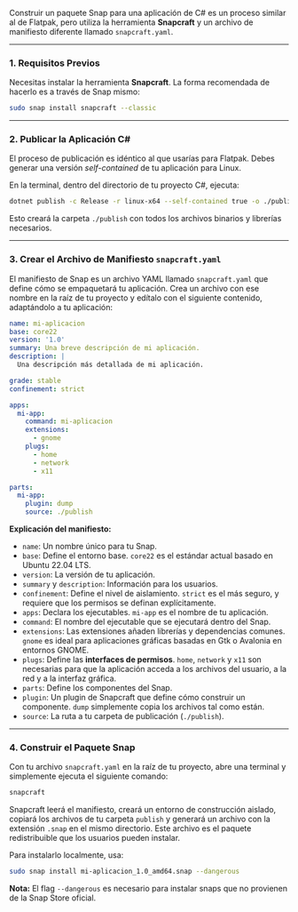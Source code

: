 Construir un paquete Snap para una aplicación de C\# es un proceso similar al de Flatpak, pero utiliza la herramienta **Snapcraft** y un archivo de manifiesto diferente llamado `snapcraft.yaml`.

-----

### 1\. Requisitos Previos

Necesitas instalar la herramienta **Snapcraft**. La forma recomendada de hacerlo es a través de Snap mismo:

```bash
sudo snap install snapcraft --classic
```

-----

### 2\. Publicar la Aplicación C\#

El proceso de publicación es idéntico al que usarías para Flatpak. Debes generar una versión *self-contained* de tu aplicación para Linux.

En la terminal, dentro del directorio de tu proyecto C\#, ejecuta:

```bash
dotnet publish -c Release -r linux-x64 --self-contained true -o ./publish
```

Esto creará la carpeta `./publish` con todos los archivos binarios y librerías necesarios.

-----

### 3\. Crear el Archivo de Manifiesto `snapcraft.yaml`

El manifiesto de Snap es un archivo YAML llamado `snapcraft.yaml` que define cómo se empaquetará tu aplicación. Crea un archivo con ese nombre en la raíz de tu proyecto y edítalo con el siguiente contenido, adaptándolo a tu aplicación:

```yaml
name: mi-aplicacion
base: core22
version: '1.0'
summary: Una breve descripción de mi aplicación.
description: |
  Una descripción más detallada de mi aplicación.

grade: stable
confinement: strict

apps:
  mi-app:
    command: mi-aplicacion
    extensions:
      - gnome
    plugs:
      - home
      - network
      - x11

parts:
  mi-app:
    plugin: dump
    source: ./publish
```

**Explicación del manifiesto:**

  * `name`: Un nombre único para tu Snap.
  * `base`: Define el entorno base. `core22` es el estándar actual basado en Ubuntu 22.04 LTS.
  * `version`: La versión de tu aplicación.
  * `summary` y `description`: Información para los usuarios.
  * `confinement`: Define el nivel de aislamiento. `strict` es el más seguro, y requiere que los permisos se definan explícitamente.
  * `apps`: Declara los ejecutables. `mi-app` es el nombre de tu aplicación.
  * `command`: El nombre del ejecutable que se ejecutará dentro del Snap.
  * `extensions`: Las extensiones añaden librerías y dependencias comunes. `gnome` es ideal para aplicaciones gráficas basadas en Gtk o Avalonia en entornos GNOME.
  * `plugs`: Define las **interfaces de permisos**. `home`, `network` y `x11` son necesarias para que la aplicación acceda a los archivos del usuario, a la red y a la interfaz gráfica.
  * `parts`: Define los componentes del Snap.
  * `plugin`: Un plugin de Snapcraft que define cómo construir un componente. `dump` simplemente copia los archivos tal como están.
  * `source`: La ruta a tu carpeta de publicación (`./publish`).

-----

### 4\. Construir el Paquete Snap

Con tu archivo `snapcraft.yaml` en la raíz de tu proyecto, abre una terminal y simplemente ejecuta el siguiente comando:

```bash
snapcraft
```

Snapcraft leerá el manifiesto, creará un entorno de construcción aislado, copiará los archivos de tu carpeta `publish` y generará un archivo con la extensión `.snap` en el mismo directorio. Este archivo es el paquete redistribuible que los usuarios pueden instalar.

Para instalarlo localmente, usa:

```bash
sudo snap install mi-aplicacion_1.0_amd64.snap --dangerous
```

**Nota:** El flag `--dangerous` es necesario para instalar snaps que no provienen de la Snap Store oficial.
